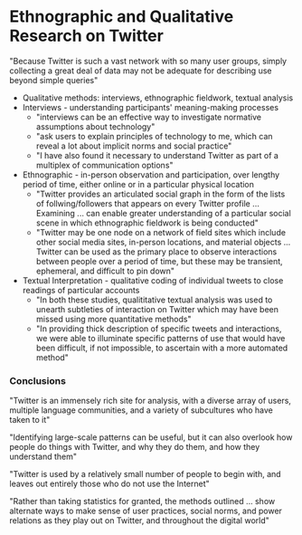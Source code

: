 # Ethnographic and Qualitative Research on Twitter

"Because Twitter is such a vast network with so many user groups, simply
collecting a great deal of data may not be adequate for describing use beyond
simple queries" 

- Qualitative methods: interviews, ethnographic fieldwork, textual analysis
- Interviews - understanding participants' meaning-making processes
    - "interviews can be an effective way to investigate normative assumptions about
       technology"
    - "ask users to explain principles of technology to me, which can reveal a lot
       about implicit norms and social practice"
    - "I have also found it necessary to understand Twitter as part of a multiplex
       of communication options"
- Ethnographic - in-person observation and participation, over lengthy period of
  time, either online or in a particular physical location
    - "Twitter provides an articulated social graph in the form of the lists of
      follwing/followers that appears on every Twitter profile ... Examining ...
      can enable greater understanding of a particular social scene in which
      ethnographic fieldwork is being conducted"
    - "Twitter may be one node on a network of field sites which include other
      social media sites, in-person locations, and material objects ... Twitter
      can be used as the primary place to observe interactions between people
      over a period of time, but these may be transient, ephemeral, and
      difficult to pin down" 
- Textual Interpretation - qualitative coding of individual tweets to close
  readings of particular accounts
    - "In both these studies, qualititative textual analysis was used to unearth
      subtleties of interaction on Twitter which may have been missed using more
      quantitative methods" 
    - "In providing thick description of specific tweets and interactions, we
      were able to illuminate specific patterns of use that would have been
      difficult, if not impossible, to ascertain with a more automated method"

### Conclusions
"Twitter is an immensely rich site for analysis, with a diverse array of users,
multiple language communities, and a variety of subcultures who have taken to
it"


"Identifying large-scale patterns can be useful, but it can also overlook how
people do things with Twitter, and why they do them, and how they understand
them"


"Twitter is used by a relatively small number of people to begin with, and
leaves out entirely those who do not use the Internet"


"Rather than taking statistics for granted, the methods outlined ... show
alternate ways to make sense of user practices, social norms, and power
relations as they play out on Twitter, and throughout the digital world"

